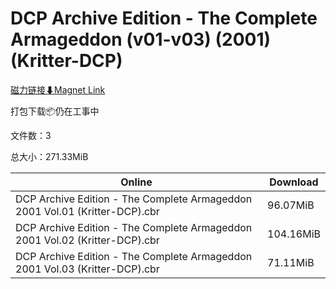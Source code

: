 # DCP Archive Edition - The Complete Armageddon (v01-v03) (2001) (Kritter-DCP)

[磁力链接⬇Magnet Link](magnet:?xt=urn:btih:2682a279616eb6d776e8bed762d9b3e5c70e333f&dn=DCP%20Archive%20Edition%20-%20The%20Complete%20Armageddon%20%28v01-v03%29%20%282001%29%20%28Kritter-DCP%29)

打包下载📦仍在工事中

文件数：3

总大小：271.33MiB

Online | Download
--- | ---
DCP Archive Edition - The Complete Armageddon 2001 Vol.01 (Kritter-DCP).cbr | 96.07MiB
DCP Archive Edition - The Complete Armageddon 2001 Vol.02 (Kritter-DCP).cbr | 104.16MiB
DCP Archive Edition - The Complete Armageddon 2001 Vol.03 (Kritter-DCP).cbr | 71.11MiB